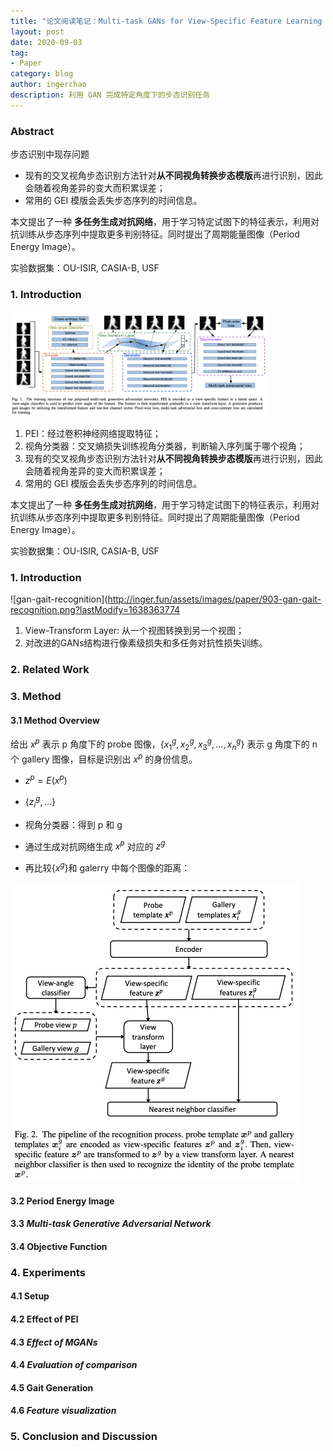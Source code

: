 ```yaml
---
title: "论文阅读笔记：Multi-task GANs for View-Specific Feature Learning in Gait Recognition"
layout: post
date: 2020-09-03
tag: 
- Paper
category: blog
author: ingerchao
description: 利用 GAN 完成特定角度下的步态识别任务
---
```


### Abstract

步态识别中现存问题

- 现有的交叉视角步态识别方法针对**从不同视角转换步态模版**再进行识别，因此会随着视角差异的变大而积累误差；
- 常用的 GEI 模版会丢失步态序列的时间信息。

本文提出了一种 **多任务生成对抗网络**，用于学习特定试图下的特征表示，利用对抗训练从步态序列中提取更多判别特征。同时提出了周期能量图像（Period Energy Image）。

实验数据集：OU-ISIR, CASIA-B, USF

### 1. Introduction

<img src="./../assets/images/paper/903-gan-gait-recognition.png" alt="gan-gait-recognition" style="zoom:40%;" />

1. PEI：经过卷积神经网络提取特征；
2. 视角分类器：交叉熵损失训练视角分类器，判断输入序列属于哪个视角；
3. 
   现有的交叉视角步态识别方法针对**从不同视角转换步态模版**再进行识别，因此会随着视角差异的变大而积累误差；
4. 常用的 GEI 模版会丢失步态序列的时间信息。

本文提出了一种 **多任务生成对抗网络**，用于学习特定试图下的特征表示，利用对抗训练从步态序列中提取更多判别特征。同时提出了周期能量图像（Period Energy Image）。

实验数据集：OU-ISIR, CASIA-B, USF

### 1. Introduction

![gan-gait-recognition](http://inger.fun/assets/images/paper/903-gan-gait-recognition.png?lastModify=1638363774

1. View-Transform Layer: 从一个视图转换到另一个视图；
2. 对改进的GANs结构进行像素级损失和多任务对抗性损失训练。

### 2. Related Work

### 3. Method

#### 3.1 Method Overview

给出 $x^p$ 表示 p 角度下的 probe 图像，$\{x_1^g, x_2^g, x_3^g, ..., x_n^g\}$ 表示 g 角度下的 n 个 gallery 图像，目标是识别出  $x^p$ 的身份信息。

- $z^p = E(x^p)$
- $\{ z^g_i, ... \}$

- 视角分类器：得到 p 和 g
-  通过生成对抗网络生成 $x^p$ 对应的 $z^g$
- 再比较$\{ x^g \}$和 galerry 中每个图像的距离：

<img src="./../assets/images/paper/method-gan-gait.png" alt="mathod-gait-gan" style="zoom:50%;" />

#### 3.2 Period Energy Image

#### 3.3 *Multi-task Generative Adversarial Network*

#### 3.4 Objective Function

### 4. Experiments

#### 4.1 Setup

#### 4.2 Effect of PEI

#### 4.3 *Effect of MGANs*

#### 4.4 *Evaluation of comparison*

#### 4.5 Gait Generation

#### 4.6 *Feature visualization*

### 5. Conclusion and Discussion

